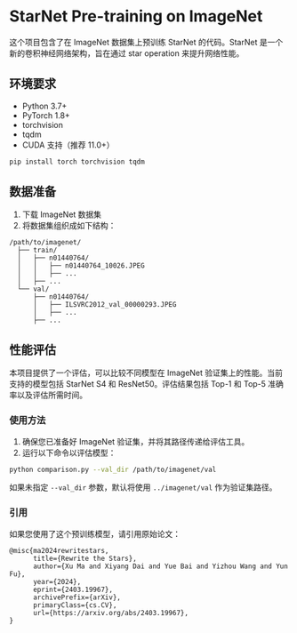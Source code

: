 # StarNet Pre-training on ImageNet

这个项目包含了在 ImageNet 数据集上预训练 StarNet 的代码。StarNet 是一个新的卷积神经网络架构，旨在通过 star operation 来提升网络性能。

## 环境要求

- Python 3.7+
- PyTorch 1.8+
- torchvision
- tqdm
- CUDA 支持（推荐 11.0+）

```bash
pip install torch torchvision tqdm
```

## 数据准备

1. 下载 ImageNet 数据集
2. 将数据集组织成如下结构：
```
/path/to/imagenet/
  ├── train/
  │   ├── n01440764/
  │   │   ├── n01440764_10026.JPEG
  │   │   ├── ...
  │   ├── ...
  └── val/
      ├── n01440764/
      │   ├── ILSVRC2012_val_00000293.JPEG
      │   ├── ...
      ├── ...
```

## 性能评估

本项目提供了一个评估，可以比较不同模型在 ImageNet 验证集上的性能。当前支持的模型包括 StarNet S4 和 ResNet50。评估结果包括 Top-1 和 Top-5 准确率以及评估所需时间。

### 使用方法

1. 确保您已准备好 ImageNet 验证集，并将其路径传递给评估工具。
2. 运行以下命令以评估模型：

```bash
python comparison.py --val_dir /path/to/imagenet/val
```

如果未指定 `--val_dir` 参数，默认将使用 `../imagenet/val` 作为验证集路径。

### 引用

如果您使用了这个预训练模型，请引用原始论文：
```
@misc{ma2024rewritestars,
      title={Rewrite the Stars}, 
      author={Xu Ma and Xiyang Dai and Yue Bai and Yizhou Wang and Yun Fu},
      year={2024},
      eprint={2403.19967},
      archivePrefix={arXiv},
      primaryClass={cs.CV},
      url={https://arxiv.org/abs/2403.19967}, 
}
```